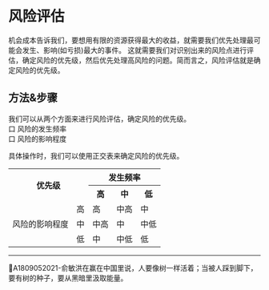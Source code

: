 # 风险评估

机会成本告诉我们，要想用有限的资源获得最大的收益，就需要我们优先处理最可能会发生、影响(如亏损)最大的事件。
这就需要我们对识别出来的风险点进行评估，确定风险的优先级，然后优先处理高风险的问题。简而言之，风险评估就是确定风险的优先级。

## 方法&步骤
我们可以从两个方面来进行风险评估，确定风险的优先级。   
口 风险的发生频率   
口 风险的影响程度

具体操作时，我们可以使用正交表来确定风险的优先级。
<table>
	<tr>
		<th rowspan="2" colspan="2">优先级</th>
		<th colspan="3">发生频率</th>
	</tr>
	<tr>
		<th>高</th>
		<th>中</th>
		<th>低</th>
	</tr>
	<tr>
		<td rowspan="3">风险的影响程度</td>
		<td>高</td>
		<td>高</td>
		<td>中高</td>
		<td>中</td>
	</tr>
	<tr>
		<td>中</td>
		<td>中高</td>
		<td>中</td>
		<td>中低</td>
	</tr>
	<tr>
		<td>低</td>
		<td>中</td>
		<td>中低</td>
		<td>低</td>
	</tr>
</table>


* * * 
:bell:A1809052021-俞敏洪在赢在中国里说，人要像树一样活着；当被人踩到脚下，要有树的种子，要从黑暗里汲取能量。
